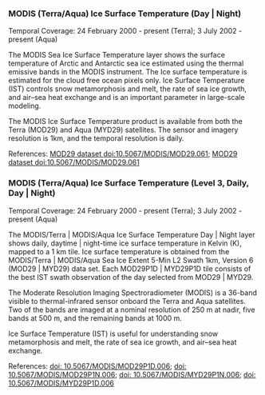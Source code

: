 ### MODIS (Terra/Aqua) Ice Surface Temperature (Day | Night)
Temporal Coverage: 24 February 2000 - present (Terra); 3 July 2002 - present (Aqua)

The MODIS Sea Ice Surface Temperature layer shows the surface temperature of Arctic and Antarctic sea ice estimated using the thermal emissive bands in the MODIS instrument. The Ice surface temperature is estimated for the cloud free ocean pixels only. Ice Surface Temperature (IST) controls snow metamorphosis and melt, the rate of sea ice growth, and air–sea heat exchange and is an important parameter in large-scale modeling.

The MODIS Ice Surface Temperature product is available from both the Terra (MOD29) and Aqua (MYD29) satellites. The sensor and imagery resolution is 1km, and the temporal resolution is daily.

References: [MOD29 dataset doi:10.5067/MODIS/MOD29.061](https://doi.org/10.5067/MODIS/MOD29.061); [MOD29 dataset doi:10.5067/MODIS/MOD29.061](https://doi.org/10.5067/MODIS/MOD29.061)

### MODIS (Terra/Aqua) Ice Surface Temperature (Level 3, Daily, Day | Night)
Temporal Coverage: 24 February 2000 - present (Terra); 3 July 2002 - present (Aqua)

The MODIS/Terra | MODIS/Aqua Ice Surface Temperature Day | Night layer shows daily, daytime | night-time ice surface temperature in Kelvin (K), mapped to a 1 km tile. Ice surface temperature is obtained from the MODIS/Terra | MODIS/Aqua Sea Ice Extent 5-Min L2 Swath 1km, Version 6 (MOD29 | MYD29) data set. Each MOD29P1D | MYD29P1D tile consists of the best IST swath observation of the day selected from MOD29 | MYD29.

The Moderate Resolution Imaging Spectroradiometer (MODIS) is a 36-band visible to thermal-infrared sensor onboard the Terra and Aqua satellites. Two of the bands are imaged at a nominal resolution of 250 m at nadir, five bands at 500 m, and the remaining bands at 1000 m.

Ice Surface Temperature (IST) is useful for understanding snow metamorphosis and melt, the rate of sea ice growth, and air–sea heat exchange.

References:  [doi: 10.5067/MODIS/MOD29P1D.006](https://doi.org/10.5067/MODIS/MOD29P1D.006); [doi: 10.5067/MODIS/MOD29P1N.006](https://doi.org/10.5067/MODIS/MOD29P1N.006); [doi: 10.5067/MODIS/MYD29P1N.006](https://doi.org/10.5067/MODIS/MYD29P1N.006); [doi: 10.5067/MODIS/MYD29P1D.006](https://doi.org/10.5067/MODIS/MYD29P1D.006)

